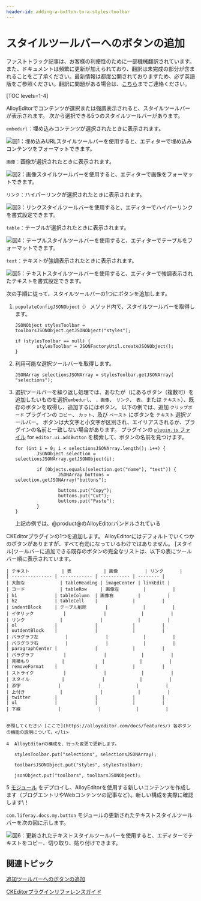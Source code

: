 ```yaml
---
header-id: adding-a-button-to-a-styles-toolbar
---
```


# スタイルツールバーへのボタンの追加

<p class="alert alert-info"><span class="wysiwyg-color-blue120">ファストトラック記事は、お客様の利便性のために一部機械翻訳されています。また、ドキュメントは頻繁に更新が加えられており、翻訳は未完成の部分が含まれることをご了承ください。最新情報は都度公開されておりますため、必ず英語版をご参照ください。翻訳に問題がある場合は、<a href="mailto:support-content-jp@liferay.com">こちら</a>までご連絡ください。</span></p>

[TOC levels=1-4]

AlloyEditorでコンテンツが選択または強調表示されると、スタイルツールバーが表示されます。 次から選択できる5つのスタイルツールバーがあります。

`embedurl`：埋め込みコンテンツが選択されたときに表示されます。

![図1：埋め込みURLスタイルツールバーを使用すると、エディターで埋め込みコンテンツをフォーマットできます。](../../../../images/alloyeditor-embedurl-toolbar.png)

`画像`：画像が選択されたときに表示されます。

![図2：画像スタイルツールバーを使用すると、エディターで画像をフォーマットできます。](../../../../images/alloyeditor-image-toolbar.png)

`リンク`：ハイパーリンクが選択されたときに表示されます。

![図3：リンクスタイルツールバーを使用すると、エディターでハイパーリンクを書式設定できます。](../../../../images/alloyeditor-link-toolbar.png)

`table`：テーブルが選択されたときに表示されます。

![図4：テーブルスタイルツールバーを使用すると、エディターでテーブルをフォーマットできます。](../../../../images/alloyeditor-table-toolbar.png)

`text`：テキストが強調表示されたときに表示されます。

![図5：テキストスタイルツールバーを使用すると、エディターで強調表示されたテキストを書式設定できます。](../../../../images/alloyeditor-text-toolbar.png)

次の手順に従って、スタイルツールバーの1つにボタンを追加します。

1.  `populateConfigJSONObject（）` メソッド内で、スタイルツールバーを取得します。
   
        JSONObject stylesToolbar = toolbarsJSONObject.getJSONObject("styles");
       
        if (stylesToolbar == null) {
                stylesToolbar = JSONFactoryUtil.createJSONObject();
        }

2.  利用可能な選択ツールバーを取得します。
   
        JSONArray selectionsJSONArray = stylesToolbar.getJSONArray(
        "selections");

3.  選択ツールバーを繰り返し処理では、あなたが（にあるボタン（複数可）を追加したいものを選択`embedurl`、 `、画像`、 `リンク`、 `表`、または `テキスト`）、既存のボタンを取得し、追加するにはボタン。 以下の例では、追加 `クリップボード` プラグインの `コピー`、 `カット`、及び `ペースト` にボタンを `テキスト` 選択ツールバー。 ボタンは大文字と小文字が区別され、エイリアスされるか、プラグインの名前と一致しない場合があります。 プラグインの [`plugin.js` ファイル](/docs/7-1/reference/-/knowledge_base/r/ckeditor-plugin-reference-guide) for `editor.ui.addButton` を検索して、ボタンの名前を見つけます。
   
        for (int i = 0; i < selectionsJSONArray.length(); i++) {
                JSONObject selection = selectionsJSONArray.getJSONObject(i);
       
                if (Objects.equals(selection.get("name"), "text")) {
                        JSONArray buttons = selection.getJSONArray("buttons");
       
                        buttons.put("Copy");
                        buttons.put("Cut");
                        buttons.put("Paste");
                }
        }

    上記の例では、@product@のAlloyEditor</a>バンドルされている

CKEditorプラグインの1つを追加します。 AlloyEditorにはデフォルトでいくつかのボタンがありますが、すべて有効になっているわけではありません。 [スタイル]ツールバーに追加できる既存のボタンの完全なリストは、以下の表にツールバー順に表示されています。</p> 
   
   
    | テキスト            | 表            | 画像          | リンク      |
    | --------------- | ------------ | ----------- | -------- |
    | 大胆な             | tableHeading | imageCenter | linkEdit |
    | コード             | tableRow     | 画像左         |          |
    | h1              | tableColumn  | 画像右         |          |
    | h2              | tableCell    |             |          |
    | indentBlock     | テーブル削除       |             |          |
    | イタリック           |              |             |          |
    | リンク             |              |             |          |
    | ol              |              |             |          |
    | outdentBlock    |              |             |          |
    | パラグラフ左          |              |             |          |
    | パラグラフ右          |              |             |          |
    | paragraphCenter |              |             |          |
    | パラグラフ           |              |             |          |
    | 見積もり            |              |             |          |
    | removeFormat    |              |             |          |
    | ストライク           |              |             |          |
    | スタイル            |              |             |          |
    | 添字              |              |             |          |
    | 上付き             |              |             |          |
    | twitter         |              |             |          |
    | ul              |              |             |          |
    | 下線              |              |             |          |

    
    参照してください [ここで](https://alloyeditor.com/docs/features/) 各ボタンの機能の説明について。</li> 
    
    4  AlloyEditorの構成を、行った変更で更新します。
  
       stylesToolbar.put("selections", selectionsJSONArray);
      
       toolbarsJSONObject.put("styles", stylesToolbar);
      
       jsonObject.put("toolbars", toolbarsJSONObject);
      

5  [モジュール](/docs/7-1/tutorials/-/knowledge_base/t/deploying-projects-with-blade-cli) をデプロイし、AlloyEditorを使用する新しいコンテンツを作成します（ブログエントリやWebコンテンツの記事など）。新しい構成を実際に確認します\！</ol> 

`com.liferay.docs.my.button` モジュールの更新されたテキストスタイルツールバーを次の図に示します。

![図6：更新されたテキストスタイルツールバーを使用すると、エディターでテキストをコピー、切り取り、貼り付けできます。](../../../../images/alloyeditor-updated-styles-toolbar.png)



## 関連トピック

[追加ツールバーへのボタンの追加](/docs/7-1/tutorials/-/knowledge_base/t/adding-a-button-to-the-add-toolbar)

[CKEditorプラグインリファレンスガイド](/docs/7-1/reference/-/knowledge_base/r/ckeditor-plugin-reference-guide)
